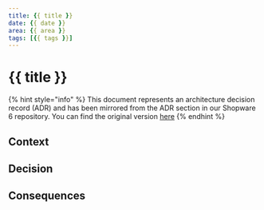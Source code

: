 ```yaml
---
title: {{ title }}
date: {{ date }}
area: {{ area }}
tags: [{{ tags }}]
---
```


# {{ title }}

{% hint style="info" %}
This document represents an architecture decision record (ADR) and has been mirrored from the ADR section in our Shopware 6 repository.
You can find the original version [here](https://github.com/shopware/platform/blob/trunk/adr/YYYY-MM-DD-template.md)
{% endhint %}

## Context

## Decision

## Consequences
